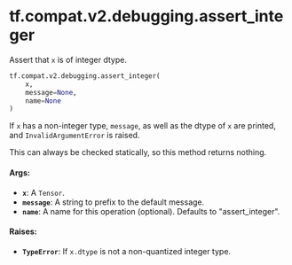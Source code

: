 <div itemscope itemtype="http://developers.google.com/ReferenceObject">
<meta itemprop="name" content="tf.compat.v2.debugging.assert_integer" />
<meta itemprop="path" content="Stable" />
</div>

# tf.compat.v2.debugging.assert_integer

Assert that `x` is of integer dtype.

``` python
tf.compat.v2.debugging.assert_integer(
    x,
    message=None,
    name=None
)
```

<!-- Placeholder for "Used in" -->

If `x` has a non-integer type, `message`, as well as the dtype of `x` are
printed, and `InvalidArgumentError` is raised.

This can always be checked statically, so this method returns nothing.

#### Args:


* <b>`x`</b>: A `Tensor`.
* <b>`message`</b>: A string to prefix to the default message.
* <b>`name`</b>: A name for this operation (optional). Defaults to "assert_integer".


#### Raises:


* <b>`TypeError`</b>:  If `x.dtype` is not a non-quantized integer type.